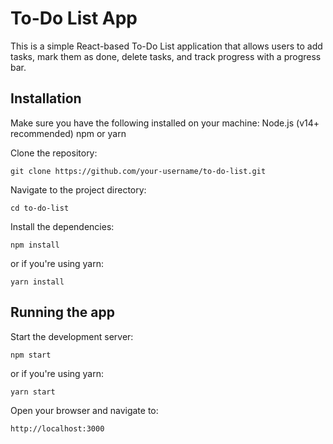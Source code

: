 # To-Do List App

This is a simple React-based To-Do List application that allows users to add tasks, mark them as done, delete tasks, and track progress with a progress bar.

## Installation
Make sure you have the following installed on your machine:
Node.js (v14+ recommended)
npm or yarn

Clone the repository:
```
git clone https://github.com/your-username/to-do-list.git
```
Navigate to the project directory:
```
cd to-do-list
```
Install the dependencies:
```
npm install
```
or if you're using yarn:
```
yarn install
```
## Running the app
Start the development server:
```
npm start
```
or if you're using yarn:
```
yarn start
```
Open your browser and navigate to:
```
http://localhost:3000